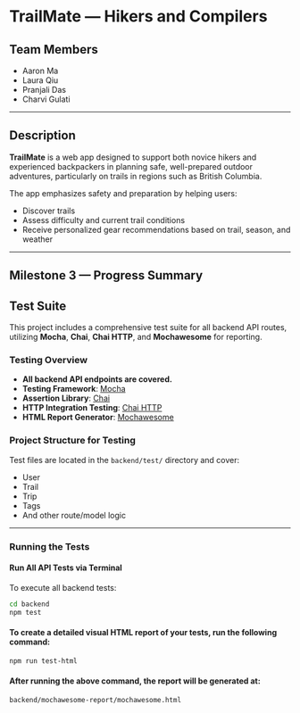# TrailMate — Hikers and Compilers

## Team Members
- Aaron Ma  
- Laura Qiu  
- Pranjali Das  
- Charvi Gulati  

---

## Description
**TrailMate** is a web app designed to support both novice hikers and experienced backpackers in planning safe, well-prepared outdoor adventures, particularly on trails in regions such as British Columbia.

The app emphasizes safety and preparation by helping users:
- Discover trails  
- Assess difficulty and current trail conditions  
- Receive personalized gear recommendations based on trail, season, and weather  

---

## Milestone 3 — Progress Summary
## Test Suite

This project includes a comprehensive test suite for all backend API routes, utilizing **Mocha**, **Chai**, **Chai HTTP**, and **Mochawesome** for reporting.

### Testing Overview

- **All backend API endpoints are covered.**
- **Testing Framework**: [Mocha](https://mochajs.org/)
- **Assertion Library**: [Chai](https://www.chaijs.com/)
- **HTTP Integration Testing**: [Chai HTTP](https://www.chaijs.com/plugins/chai-http/)
- **HTML Report Generator**: [Mochawesome](https://github.com/adamgruber/mochawesome)

### Project Structure for Testing

Test files are located in the `backend/test/` directory and cover:

- User
- Trail
- Trip
- Tags
- And other route/model logic

---

### Running the Tests

#### Run All API Tests via Terminal

To execute all backend tests:

```bash
cd backend
npm test
```

#### To create a detailed visual HTML report of your tests, run the following command:

```bash
npm run test-html
```

#### After running the above command, the report will be generated at:
```bash
backend/mochawesome-report/mochawesome.html
```







